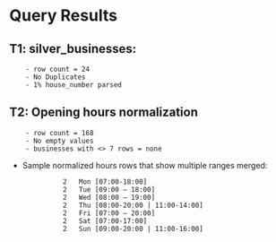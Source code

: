 ﻿# Query Results

## T1: silver_businesses:
        - row count = 24
        - No Duplicates
        - 1% house_number parsed
## T2: Opening hours normalization
        - row count = 168
        - No empty values
        - businesses with <> 7 rows = none
- Sample normalized hours rows that show multiple ranges merged:

                2	Mon	[07:00-18:00]
                2	Tue	[09:00 – 18:00]
                2	Wed	[08:00 – 19:00]
                2	Thu	[08:00-20:00 | 11:00-14:00]
                2	Fri	[07:00 – 20:00]
                2	Sat	[07:00-17:00]
                2	Sun	[09:00-20:00 | 11:00-16:00]

